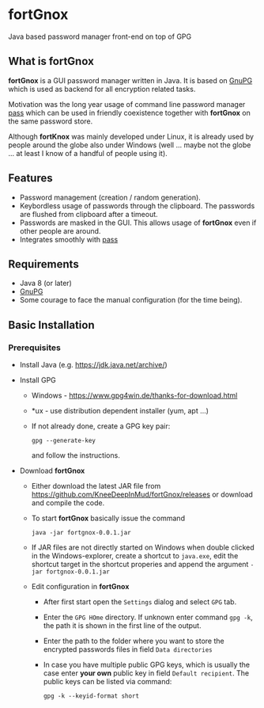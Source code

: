 # fortGnox
Java based password manager front-end on top of GPG

## What is **fortGnox**

__fortGnox__ is a GUI password manager written in Java. It is based on [GnuPG](https://gnupg.org/) which is used as backend for all encryption related tasks.

Motivation was the long year usage of command line password manager [pass](https://www.passwordstore.org/) which can be used in friendly coexistence together with __fortGnox__ on the same password store.

Although __fortKnox__ was mainly developed under Linux, it is already used by people around the globe also under Windows (well ... maybe not the globe ... at least I know of a handful of people using it).

## Features ##
- Password management (creation / random generation).
- Keybordless usage of passwords through the clipboard. The passwords are flushed from clipboard after a timeout.
- Passwords are masked in the GUI. This allows usage of __fortGnox__ even if other people are around.
- Integrates smoothly with [pass](https://www.passwordstore.org/)

## Requirements ##

- Java 8 (or later)
- [GnuPG](https://gnupg.org/)
- Some courage to face the manual configuration (for the time being).


## Basic Installation ##

### Prerequisites
- Install Java (e.g. https://jdk.java.net/archive/)
- Install GPG
    - Windows - https://www.gpg4win.de/thanks-for-download.html 
    - *ux - use distribution dependent installer (yum, apt ...)
    - If not already done, create a GPG key pair:

          gpg --generate-key

      and follow the instructions.


- Download __fortGnox__
  
    - Either download the latest JAR file from https://github.com/KneeDeepInMud/fortGnox/releases or download and compile the code.

    - To start  __fortGnox__ basically issue the command

          java -jar fortgnox-0.0.1.jar

    - If JAR files are not directly started on Windows when double clicked in the Windows-explorer, create a shortcut to `java.exe`, edit the shortcut target in the shortcut properies and append the argument `-jar fortgnox-0.0.1.jar`

    - Edit configuration in __fortGnox__
        - After first start open the `Settings` dialog and select `GPG` tab.
        - Enter the `GPG HOme` directory. If unknown enter command `gpg -k`, the path it is shown in the first line of the output.
        - Enter the path to the folder where you want to store the encrypted passwords files in field `Data directories`
        - In case you have multiple public GPG keys, which is usually the case enter **your own** public key in field `Default recipient`. The public keys can be listed via command:
               
              gpg -k --keyid-format short


